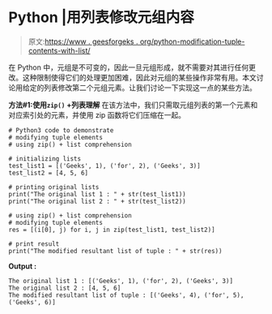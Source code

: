 # Python |用列表修改元组内容

> 原文:[https://www . geesforgeks . org/python-modification-tuple-contents-with-list/](https://www.geeksforgeeks.org/python-modifying-tuple-contents-with-list/)

在 Python 中，元组是不可变的，因此一旦元组形成，就不需要对其进行任何更改。这种限制使得它们的处理更加困难，因此对元组的某些操作非常有用。本文讨论用给定的列表修改第二个元组元素。让我们讨论一下实现这一点的某些方法。

**方法#1:使用`zip()` +列表理解**
在该方法中，我们只需取元组列表的第一个元素和对应索引处的元素，并使用 zip 函数将它们压缩在一起。

```
# Python3 code to demonstrate
# modifying tuple elements
# using zip() + list comprehension

# initializing lists
test_list1 = [('Geeks', 1), ('for', 2), ('Geeks', 3)]
test_list2 = [4, 5, 6]

# printing original lists
print("The original list 1 : " + str(test_list1))
print("The original list 2 : " + str(test_list2))

# using zip() + list comprehension
# modifying tuple elements
res = [(i[0], j) for i, j in zip(test_list1, test_list2)]

# print result
print("The modified resultant list of tuple : " + str(res))
```

**Output :**

```
The original list 1 : [('Geeks', 1), ('for', 2), ('Geeks', 3)]
The original list 2 : [4, 5, 6]
The modified resultant list of tuple : [('Geeks', 4), ('for', 5), ('Geeks', 6)]

```